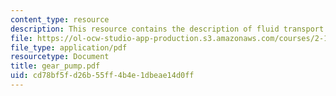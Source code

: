 ```yaml
---
content_type: resource
description: This resource contains the description of fluid transport.
file: https://ol-ocw-studio-app-production.s3.amazonaws.com/courses/2-141-modeling-and-simulation-of-dynamic-systems-fall-2006/cd78bf5fd26b55ff4b4e1dbeae14d0ff_gear_pump.pdf
file_type: application/pdf
resourcetype: Document
title: gear_pump.pdf
uid: cd78bf5f-d26b-55ff-4b4e-1dbeae14d0ff
---
```

